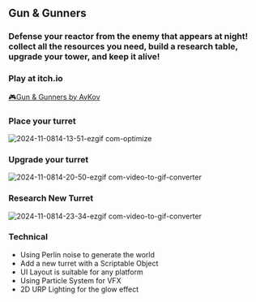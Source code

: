 ## Gun & Gunners
### Defense your reactor from the enemy that appears at night! collect all the resources you need, build a research table, upgrade your tower, and keep it alive!

### Play at itch.io
[🎮Gun & Gunners by AvKov](https://avkov.itch.io/gun-gunners)


### Place your turret

![2024-11-0814-13-51-ezgif com-optimize](https://github.com/user-attachments/assets/0b3c71bb-0b8c-413b-9322-6b898f528cd9)

### Upgrade your turret
![2024-11-0814-20-50-ezgif com-video-to-gif-converter](https://github.com/user-attachments/assets/b76335cc-4c8f-486f-b2bd-6f5180b3c00d)

### Research New Turret

![2024-11-0814-23-34-ezgif com-video-to-gif-converter](https://github.com/user-attachments/assets/02bc943c-4b1d-4857-899a-b47ae0541135)


### Technical
- Using Perlin noise to generate the world
- Add a new turret with a Scriptable Object
- UI Layout is suitable for any platform
- Using Particle System for VFX
- 2D URP Lighting for the glow effect
